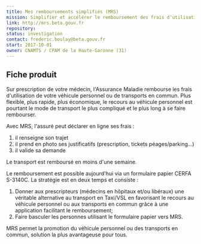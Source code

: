 ```yaml
---
title: Mes remboursements simplifiés (MRS)
mission: Simplifier et accélérer le remboursement des frais d'utilisation du véhicule personnel ou des transports en commun
link: http://mrs.beta.gouv.fr
repository:
status: investigation
contact: frederic.boulay@beta.gouv.fr
start: 2017-10-01
owner: CNAMTS / CPAM de la Haute-Garonne (31)
---
```


## Fiche produit

Sur prescription de votre médecin, l'Assurance Maladie rembourse les frais d'utilisation de votre véhicule personnel ou de transports en commun. Plus flexible, plus rapide, plus économique, le recours au véhicule personnel est pourtant le mode de transport le plus compliqué et le plus long à se faire rembourser.

Avec MRS, l'assuré peut déclarer en ligne ses frais :

1. il renseigne son trajet
2. il prend en photo ses justificatifs (prescription, tickets péages/parking…)
3. il valide sa demande

Le transport est remboursé en moins d'une semaine.

Le remboursement est possible aujourd'hui via un formulaire papier CERFA S-3140C.
La stratégie est en deux temps et consiste :

1. Donner aux prescripteurs (médecins en hôpitaux et/ou libéraux) une véritable alternative au transport en Taxi/VSL en favorisant le recours au véhicule personnel ou aux transports en commun grâce à une application facilitant le remboursement;
2. Faire basculer les personnes utilisant le formulaire papier vers MRS.

MRS permet la promotion du véhicule personnel ou des transports en commun, solution la plus avantageuse pour tous.
